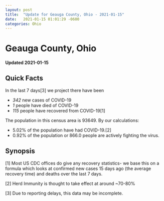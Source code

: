 ```yaml
---
layout: post
title:  "Update for Geauga County, Ohio - 2021-01-15"
date:   2021-01-15 01:01:29 -0600
categories: Ohio
---
```


# Geauga County, Ohio
#### Updated 2021-01-15

## Quick Facts

In the last 7 days[3] we project there have been
- *342* new cases of COVID-19
- *1* people have died of COVID-19
- *115* people have recovered from COVID-19[1]

The population in this census area is 93649. By our calculations:
- 5.02% of the population have had COVID-19.[2]
- 0.92% of the population or 866.0 people are actively fighting the virus.

## Synopsis




[1] Most US CDC offices do give any recovery statistics- we base this on a formula which looks at confirmed new cases
15 days ago (the average recovery time) and deaths over the last 7 days.

[2] Herd Immunity is thought to take effect at around ~70-80%

[3] Due to reporting delays, this data may be incomplete.
 
    